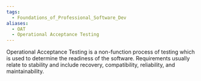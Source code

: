 ```yaml
---
tags:
  - Foundations_of_Professional_Software_Dev
aliases:
  - OAT
  - Operational Acceptance Testing
---
```

Operational Acceptance Testing is a non-function process of testing which is used to determine the readiness of the software. Requirements usually relate to stability and include recovery, compatibility, reliability, and maintainability.